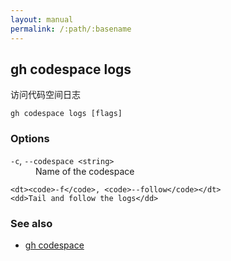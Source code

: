 ```yaml
---
layout: manual
permalink: /:path/:basename
---
```


## gh codespace logs

访问代码空间日志

```
gh codespace logs [flags]
```

### Options

<dl class="flags">
	<dt><code>-c</code>, <code>--codespace &lt;string&gt;</code></dt>
	<dd>Name of the codespace</dd>

```
<dt><code>-f</code>, <code>--follow</code></dt>
<dd>Tail and follow the logs</dd>
```

</dl>

### See also

-   [gh codespace](./gh_codespace)
